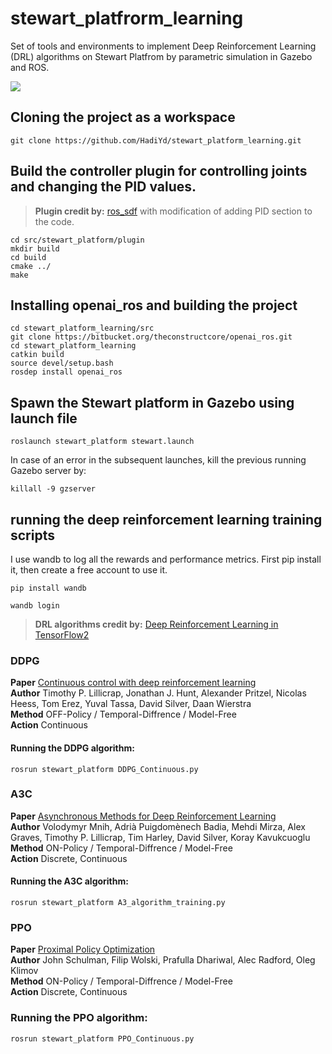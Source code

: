# stewart_platfrorm_learning
Set of tools and environments to implement Deep Reinforcement Learning (DRL) algorithms on Stewart Platfrom by parametric simulation in Gazebo and ROS.

![](https://github.com/HadiYd/stewart_platform_learning/main/gif/stewart_learning.gif)

## Cloning the project as a workspace
```
git clone https://github.com/HadiYd/stewart_platform_learning.git
```

## Build the controller plugin for controlling joints and changing the PID values.
> **Plugin credit by:** [ros_sdf](https://github.com/daniel-s-ingram/ros_sdf) with modification of adding PID section to the code.
```
cd src/stewart_platform/plugin
mkdir build
cd build
cmake ../
make 
```
## Installing openai_ros and building the project
```
cd stewart_platform_learning/src
git clone https://bitbucket.org/theconstructcore/openai_ros.git
cd stewart_platform_learning
catkin build
source devel/setup.bash
rosdep install openai_ros
```

## Spawn the Stewart platform in Gazebo using launch file
```
roslaunch stewart_platform stewart.launch 
```

In case of an error in the subsequent launches, kill the previous running Gazebo server by:
```
killall -9 gzserver
```

## running the deep reinforcement learning training scripts
I use wandb to log all the rewards and performance metrics. First pip install it, then create a free account to use it. 
```
pip install wandb

wandb login
```
> **DRL algorithms credit by:** [Deep Reinforcement Learning in TensorFlow2](https://github.com/marload/DeepRL-TensorFlow2)

### DDPG

**Paper** [Continuous control with deep reinforcement learning](https://arxiv.org/abs/1509.02971)<br>
**Author** Timothy P. Lillicrap, Jonathan J. Hunt, Alexander Pritzel, Nicolas Heess, Tom Erez, Yuval Tassa, David Silver, Daan Wierstra<br>
**Method** OFF-Policy / Temporal-Diffrence / Model-Free<br>
**Action** Continuous<br>


#### Running the DDPG algorithm:
```
rosrun stewart_platform DDPG_Continuous.py 
```

### A3C

**Paper** [Asynchronous Methods for Deep Reinforcement Learning](https://arxiv.org/abs/1602.01783)<br>
**Author** Volodymyr Mnih, Adrià Puigdomènech Badia, Mehdi Mirza, Alex Graves, Timothy P. Lillicrap, Tim Harley, David Silver, Koray Kavukcuoglu<br>
**Method** ON-Policy / Temporal-Diffrence / Model-Free<br>
**Action** Discrete, Continuous<br>

#### Running the A3C algorithm:
```
rosrun stewart_platform A3_algorithm_training.py 
```

### PPO

**Paper** [Proximal Policy Optimization](https://arxiv.org/abs/1707.06347)<br>
**Author** John Schulman, Filip Wolski, Prafulla Dhariwal, Alec Radford, Oleg Klimov<br>
**Method** ON-Policy / Temporal-Diffrence / Model-Free<br>
**Action** Discrete, Continuous<br>

### Running the PPO algorithm:
```
rosrun stewart_platform PPO_Continuous.py 
```